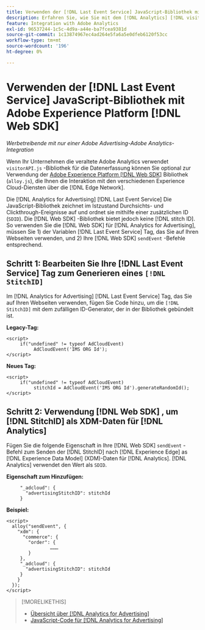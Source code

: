 ```yaml
---
title: Verwenden der [!DNL Last Event Service] JavaScript-Bibliothek mit [!DNL Web SDK]
description: Erfahren Sie, wie Sie mit dem [!DNL Analytics] [!DNL visitorAPI] -Bibliothek [!DNL Experience Platform] [!DNL Web SDK] Bibliothek für Ihre [!DNL Analytics for Advertising] Implementierung.
feature: Integration with Adobe Analytics
exl-id: 96537244-1c5c-4d9a-a44e-ba7fcea9381d
source-git-commit: 1c13874967ec4ad264e5fa6a5e0dfeb6120f53cc
workflow-type: tm+mt
source-wordcount: '196'
ht-degree: 0%

---
```


# Verwenden der [!DNL Last Event Service] JavaScript-Bibliothek mit Adobe Experience Platform [!DNL Web SDK]

*Werbetreibende mit nur einer Adobe Advertising-Adobe Analytics-Integration*

Wenn Ihr Unternehmen die veraltete Adobe Analytics verwendet `visitorAPI.js` -Bibliothek für die Datenerfassung können Sie optional zur Verwendung der [Adobe Experience Platform [!DNL Web SDK]](https://experienceleague.adobe.com/docs/experience-platform/edge/home.html) Bibliothek (`alloy.js`), die Ihnen die Interaktion mit den verschiedenen Experience Cloud-Diensten über die [!DNL Edge Network].

Die [!DNL Analytics for Advertising] [!DNL Last Event Service] Die JavaScript-Bibliothek zeichnet im Istzustand Durchsichts- und Clickthrough-Ereignisse auf und ordnet sie mithilfe einer zusätzlichen ID (`SDID`). Die [!DNL Web SDK] -Bibliothek bietet jedoch keine [!DNL stitch ID]. So verwenden Sie die [!DNL Web SDK] für [!DNL Analytics for Advertising], müssen Sie 1) der Variablen [!DNL Last Event Service] Tag, das Sie auf Ihren Webseiten verwenden, und 2) Ihre [!DNL Web SDK] `sendEvent` -Befehle entsprechend.

## Schritt 1: Bearbeiten Sie Ihre [!DNL Last Event Service] Tag zum Generieren eines `[!DNL StitchID]`

Im [!DNL Analytics for Advertising] [!DNL Last Event Service] Tag, das Sie auf Ihren Webseiten verwenden, fügen Sie Code hinzu, um die `[!DNL StitchID]` mit dem zufälligen ID-Generator, der in der Bibliothek gebündelt ist.

**Legacy-Tag:**

```
<script>
     if("undefined" != typeof AdCloudEvent) 
          AdCloudEvent('IMS ORG Id');
</script>
```

**Neues Tag:**

```
<script>
     if("undefined" != typeof AdCloudEvent) 
          stitchId = AdCloudEvent('IMS ORG Id').generateRandomId();
</script>
```

## Schritt 2: Verwendung [!DNL Web SDK] , um [!DNL StitchID] als XDM-Daten für [!DNL Analytics]

Fügen Sie die folgende Eigenschaft in Ihre [!DNL Web SDK] `sendEvent` -Befehl zum Senden der [!DNL StitchID] nach [!DNL Experience Edge] as [!DNL Experience Data Model] (XDM)-Daten für [!DNL Analytics].<!-- The library will send the StitchID to [!DNL Experience Edge] as `[_adcloud.advertisingStitchID](https://github.com/adobe/xdm/blob/master/docs/reference/adobe/experience/adcloud/stitch.schema.md)`. --> [!DNL Analytics] verwendet den Wert als `SDID`.

**Eigenschaft zum Hinzufügen:**

```
     "_adcloud": {
       "advertisingStitchID": stitchId
     }
```

**Beispiel:**

```
<script>
  alloy("sendEvent", {
    "xdm": {
      "commerce": {
        "order": {
                ………
        }
     },
     "_adcloud": {
       "advertisingStitchID": stitchId
     }
    }
  });
</script>
```

>[!MORELIKETHIS]
>
>* [Übersicht über [!DNL Analytics for Advertising]](overview.md)
>* [JavaScript-Code für [!DNL Analytics for Advertising]](/help/integrations/analytics/javascript.md)

